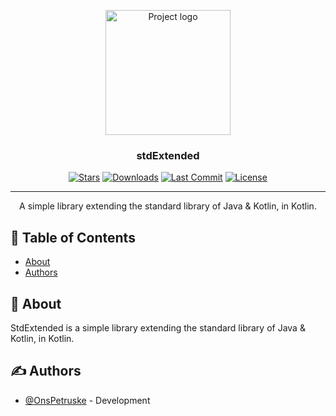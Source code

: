 <p align="center">
  <a href="https://github.com/pkg-dot-zip/stdExtended" rel="noopener">
 <img width=200px height=200px src="" alt="Project logo"></a>
</p>

<h3 align="center">stdExtended</h3>

<div align="center">

[![Stars](https://img.shields.io/github/stars/pkg-dot-zip/stdExtended)](https://github.com/pkg-dot-zip/stdExtended/stargazers)
[![Downloads](https://img.shields.io/github/downloads/pkg-dot-zip/stdExtended/total)](https://github.com/pkg-dot-zip/stdExtended/releases)
[![Last Commit](https://img.shields.io/github/last-commit/pkg-dot-zip/stdExtended)](https://github.com/pkg-dot-zip/stdExtended/commits/development)
[![License](https://img.shields.io/github/license/pkg-dot-zip/stdExtended)](/LICENSE)

</div>

---

<p align="center"> A simple library extending the standard library of Java & Kotlin, in Kotlin.
    <br> 
</p>

## 📝 Table of Contents
- [About](#about)
- [Authors](#authors)

## 🧐 About <a name = "about"></a>
StdExtended is a simple library extending the standard library of Java & Kotlin, in Kotlin.

## ✍️ Authors <a name = "authors"></a>
- [@OnsPetruske](https://github.com/pkg-dot-zip) - Development
